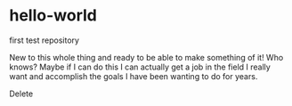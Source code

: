 # hello-world
first test repository

New to this whole thing and ready to be able to make something of it!
Who knows? Maybe if I can do this I can actually get a job in the field I really want and accomplish the goals I have been wanting to do for years.

Delete
